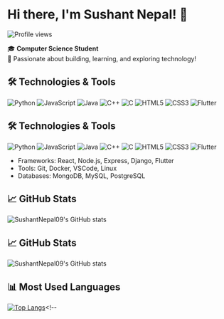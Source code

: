 # Hi there, I'm Sushant Nepal! 👋

![Profile views](https://komarev.com/ghpvc/?username=SushantNepal09)

🎓 **Computer Science Student**  
🚀 Passionate about building, learning, and exploring technology!


## 🛠️ Technologies & Tools

<!-- Languages with icons -->
![Python](https://img.shields.io/badge/Python-3776AB?style=for-the-badge&logo=python&logoColor=white)
![JavaScript](https://img.shields.io/badge/JavaScript-F7DF1E?style=for-the-badge&logo=javascript&logoColor=black)
![Java](https://img.shields.io/badge/Java-007396?style=for-the-badge&logo=java&logoColor=white)
![C++](https://img.shields.io/badge/C++-00599C?style=for-the-badge&logo=C%2B%2B&logoColor=white)
![C](https://img.shields.io/badge/C-00599C?style=for-the-badge&logo=c&logoColor=white)
![HTML5](https://img.shields.io/badge/HTML5-E34F26?style=for-the-badge&logo=html5&logoColor=white)
![CSS3](https://img.shields.io/badge/CSS3-1572B6?style=for-the-badge&logo=css3&logoColor=white)
![Flutter](https://img.shields.io/badge/Flutter-02569B?style=for-the-badge&logo=flutter&logoColor=white)

## 🛠️ Technologies & Tools

<!-- Languages with icons -->
![Python](https://img.shields.io/badge/Python-3776AB?style=for-the-badge&logo=python&logoColor=white)
![JavaScript](https://img.shields.io/badge/JavaScript-F7DF1E?style=for-the-badge&logo=javascript&logoColor=black)
![Java](https://img.shields.io/badge/Java-007396?style=for-the-badge&logo=java&logoColor=white)
![C++](https://img.shields.io/badge/C++-00599C?style=for-the-badge&logo=C%2B%2B&logoColor=white)
![C](https://img.shields.io/badge/C-00599C?style=for-the-badge&logo=c&logoColor=white)
![HTML5](https://img.shields.io/badge/HTML5-E34F26?style=for-the-badge&logo=html5&logoColor=white)
![CSS3](https://img.shields.io/badge/CSS3-1572B6?style=for-the-badge&logo=css3&logoColor=white)
![Flutter](https://img.shields.io/badge/Flutter-02569B?style=for-the-badge&logo=flutter&logoColor=white)

<!-- Frameworks and Tools -->
- Frameworks: React, Node.js, Express, Django, Flutter
- Tools: Git, Docker, VSCode, Linux
- Databases: MongoDB, MySQL, PostgreSQL

## 📈 GitHub Stats

![SushantNepal09's GitHub stats](https://github-readme-stats.vercel.app/api?username=SushantNepal09&show_icons=true&theme=radical)


## 📈 GitHub Stats

![SushantNepal09's GitHub stats](https://github-readme-stats.vercel.app/api?username=SushantNepal09&show_icons=true&theme=radical)


## 📊 Most Used Languages

[![Top Langs](https://github-readme-stats.vercel.app/api/top-langs/?username=SushantNepal09&layout=compact&theme=radical)](https://github.com/anuraghazra/github-readme-stats)<!--

